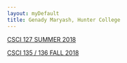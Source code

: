 ```yaml
---
layout: myDefault
title: Genady Maryash, Hunter College
---  
```

  [CSCI 127 SUMMER 2018](127/2018_summer.html)  
  
  [CSCI 135 / 136 FALL 2018](135/2018_fall.html)  
